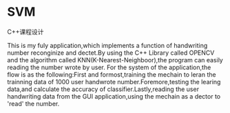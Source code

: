 # SVM
C++课程设计

  This is my fuly application,which implements a function of handwriting number reconginize and dectet.By using the C++ Library called OPENCV 
and the algorithm called KNN(K-Nearest-Neighboor),the program can easily reading the number wrote by user.
  For the system of the application,the flow is as the following:First and formost,training the mechain to leran the trainning data of 1000
user handwrote number.Foremore,testing the learing data,and calculate the accuracy of classifier.Lastly,reading the user handwriting data 
from the GUI application,using the mechain as a dector to 'read' the number.
  
